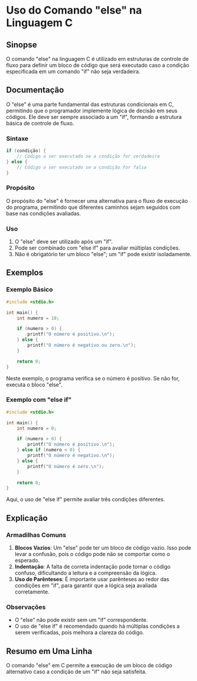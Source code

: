 <!--
Meta Description: # Uso do Comando "else" na Linguagem C ## Sinopse O comando "else" na linguagem C é utilizado em estruturas de controle de fluxo para definir um bloco...
Meta Keywords: else, código, pode, não, número
-->

# Uso do Comando "else" na Linguagem C

## Sinopse
O comando "else" na linguagem C é utilizado em estruturas de controle de fluxo para definir um bloco de código que será executado caso a condição especificada em um comando "if" não seja verdadeira.

## Documentação
O "else" é uma parte fundamental das estruturas condicionais em C, permitindo que o programador implemente lógica de decisão em seus códigos. Ele deve ser sempre associado a um "if", formando a estrutura básica de controle de fluxo.

### Sintaxe
```c
if (condição) {
    // Código a ser executado se a condição for verdadeira
} else {
    // Código a ser executado se a condição for falsa
}
```

### Propósito
O propósito do "else" é fornecer uma alternativa para o fluxo de execução do programa, permitindo que diferentes caminhos sejam seguidos com base nas condições avaliadas.

### Uso
1. O "else" deve ser utilizado após um "if".
2. Pode ser combinado com "else if" para avaliar múltiplas condições.
3. Não é obrigatório ter um bloco "else"; um "if" pode existir isoladamente.

## Exemplos
### Exemplo Básico
```c
#include <stdio.h>

int main() {
    int numero = 10;

    if (numero > 0) {
        printf("O número é positivo.\n");
    } else {
        printf("O número é negativo ou zero.\n");
    }

    return 0;
}
```
Neste exemplo, o programa verifica se o número é positivo. Se não for, executa o bloco "else".

### Exemplo com "else if"
```c
#include <stdio.h>

int main() {
    int numero = 0;

    if (numero > 0) {
        printf("O número é positivo.\n");
    } else if (numero < 0) {
        printf("O número é negativo.\n");
    } else {
        printf("O número é zero.\n");
    }

    return 0;
}
```
Aqui, o uso de "else if" permite avaliar três condições diferentes.

## Explicação
### Armadilhas Comuns
1. **Blocos Vazios**: Um "else" pode ter um bloco de código vazio. Isso pode levar a confusão, pois o código pode não se comportar como o esperado.
2. **Indentação**: A falta de correta indentação pode tornar o código confuso, dificultando a leitura e a compreensão da lógica.
3. **Uso de Parênteses**: É importante usar parênteses ao redor das condições em "if", para garantir que a lógica seja avaliada corretamente.

### Observações
- O "else" não pode existir sem um "if" correspondente.
- O uso de "else if" é recomendado quando há múltiplas condições a serem verificadas, pois melhora a clareza do código.

## Resumo em Uma Linha
O comando "else" em C permite a execução de um bloco de código alternativo caso a condição de um "if" não seja satisfeita.